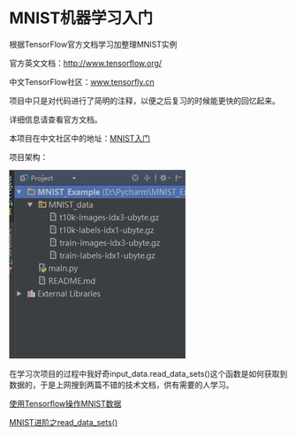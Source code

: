 # MNIST机器学习入门

根据TensorFlow官方文档学习加整理MNIST实例

官方英文文档：<http://www.tensorflow.org/> 

中文TensorFlow社区：www.tensorfly.cn

项目中只是对代码进行了简明的注释，以便之后复习的时候能更快的回忆起来。

详细信息请查看官方文档。

本项目在中文社区中的地址：[MNIST入门](http://www.tensorfly.cn/tfdoc/tutorials/mnist_beginners.html)

项目架构：

![1.png](1.png)

在学习次项目的过程中我好奇input_data.read_data_sets()这个函数是如何获取到数据的，于是上网搜到两篇不错的技术文档，供有需要的人学习。

[使用Tensorflow操作MNIST数据](http://www.cnblogs.com/eczhou/p/7860508.html)

[MNIST进阶之read_data_sets()](https://blog.csdn.net/qq_33254870/article/details/81388620)
